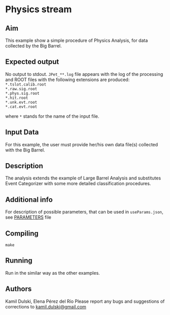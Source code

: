 # Physics stream

## Aim
This example show a simple procedure of Physics Analysis, for data collected by the Big Barrel.

## Expected output
No output to stdout.
`JPet_**.log` file appears with the log of the processing and ROOT files with the following extensions are produced:  
`*.tslot.calib.root`  
`*.raw.sig.root`  
`*.phys.sig.root`  
`*.hit.root`  
`*.unk.evt.root`  
`*.cat.evt.root`  

where `*` stands for the name of the input file.

## Input Data
For this example, the user must provide her/his own data file(s) collected with the Big Barrel.

## Description
The analysis extends the example of Large Barrel Analysis and substitutes Event Categorizer with some more detailed classification procedures.

## Additional info
For description of possible parameters, that can be used in `useParams.json`, see [PARAMETERS](PARAMETERS) file

## Compiling
`make`

## Running
Run in the similar way as the other examples.

## Authors
Kamil Dulski, Elena Pérez del Río
Please report any bugs and suggestions of corrections to [kamil.dulski@gmail.com](kamil.dulski@gmail.com)
